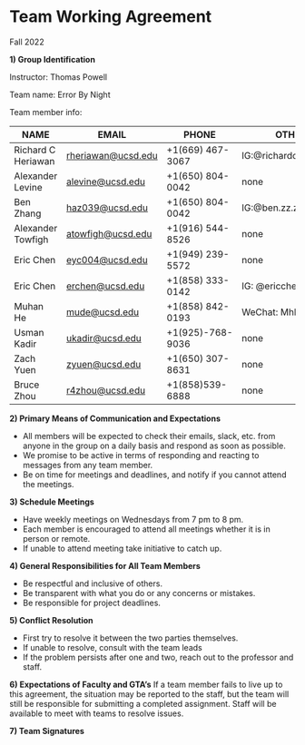 # **Team Working Agreement**
Fall 2022

**1)	Group Identification**

Instructor: Thomas Powell

Team name: Error By Night

Team member info: 


| NAME               | EMAIL               | PHONE             | OTHER                   |
|--------------------|---------------------|-------------------|-------------------------|
| Richard C Heriawan |  rheriawan@ucsd.edu | +1(669) 467-3067  | IG:@richardchristandih  |
| Alexander Levine   |  alevine@ucsd.edu   | +1(650) 804-0042  | none                    |
| Ben Zhang          |  haz039@ucsd.edu    | +1(650) 804-0042  | IG:@ben.zz.zzz          |
| Alexander Towfigh  |  atowfigh@ucsd.edu  | +1(916) 544-8526  | none                    |
| Eric Chen 	     |  eyc004@ucsd.edu	   | +1(949) 239-5572  | none                    | 
| Eric Chen          |	erchen@ucsd.edu	   | +1(858) 333-0142  | IG: @ericchen969        |
| Muhan He           |	mude@ucsd.edu	   | +1(858) 842-0193  | WeChat: Mhh76821        |
| Usman Kadir        |	ukadir@ucsd.edu    | +1(925)-768-9036  | none                    |
| Zach Yuen          | 	zyuen@ucsd.edu     | +1(650) 307-8631  | none                    |
| Bruce Zhou	     |  r4zhou@ucsd.edu    | +1(858)539-6888   | none                    |

**2)	Primary Means of Communication and Expectations**
*	All members will be expected to check their emails, slack, etc. from anyone in the group on a daily basis and respond as soon as possible. 
*	We promise to be active in terms of responding and reacting to messages from any team member.
*	Be on time for meetings and deadlines, and notify if you cannot attend the meetings. 

**3)	Schedule Meetings**
* Have weekly meetings on Wednesdays from 7 pm to 8 pm. 
* Each member is encouraged to attend all meetings whether it is in person or remote.
* If unable to attend meeting take initiative to catch up. 

**4)	General Responsibilities for All Team Members**
* Be respectful and inclusive of others.
* Be transparent with what you do or any concerns or mistakes. 
* Be responsible for project deadlines.  

**5)	Conflict Resolution**
* First try to resolve it between the two parties themselves.
* If unable to resolve, consult with the team leads
* If the problem persists after one and two, reach out to the professor and staff. 

**6)	Expectations of Faculty and GTA’s**
If a team member fails to live up to this agreement, the situation may be reported to the staff, but the team will still be responsible for submitting a completed assignment. Staff will be available to meet with teams to resolve issues.

**7)	Team Signatures**




